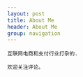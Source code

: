 ```yaml
---
layout: post
title: About Me
header: About Me
group: navigation
---
```




    互联网电商和支付行业打杂的.

    欢迎关注评论。  

